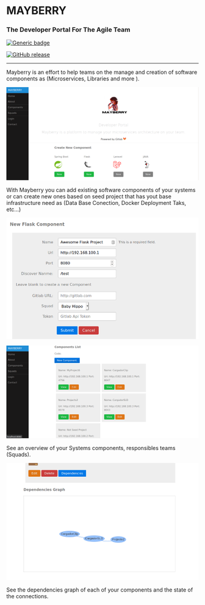 # MAYBERRY 
### The Developer Portal For The Agile Team

[![Generic badge](https://img.shields.io/badge/Build-Developing-<COLOR>.svg)](https://github.com/djaquels/Mayberry)

[![GitHub release](https://img.shields.io/github/release/Naereen/StrapDown.js.svg)](https://GitHub.com/Naereen/StrapDown.js/releases/)

---
Mayberry is an effort to help teams on the manage and creation of software components as (Microservices, Libraries  and more ).

![home screen](./home.png "Home Screen")

With Mayberry you can add existing software components of your systems or can create new ones based on seed project that has yout base infrastructure need as (Data Base Conection, Docker Deployment Taks, etc...)

![home screen](./2.png "Home Screen")

![home screen](./3.png "Home Screen")

See an overview of your Systems components, responsibles teams (Squads).

![home screen](./4.png "Home Screen")

See the dependencies graph of each of your components and the state of the connections.
